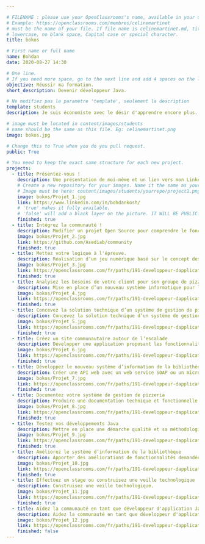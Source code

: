 ```yaml
---

# FILENAME : please use your OpenClassrooms's name, available in your url.
# Example: https://openclassrooms.com/membres/celinemartinet
# must be the name of your file. If file name is celinemartinet.md, title is celinemartinet.
# lowercase, no blank space, Capital case or special character.
title: bokos

# First name or full name
name: Bohdan
date: 2020-08-27 14:30

# One line.
# If you need more space, go to the next line and add 4 spaces on the left, as in 'description'.
objective: Réussir ma formation.
short_description: Devenir développeur Java.

# Ne modifiez pas le paramètre 'template', seulement la description
template: students
description: Je suis économiste avec le désir d'apprendre encore plus.

# image must be located in content/images/students
# name should be the same as this file. Eg: celinemartinet.png
image: bokos.jpg

# Change this to True when you do you pull request.
public: True

# You need to keep the exact same structure for each new project.
projects:
  - title: Présentez-vous !
    description: Une présentation de moi-même et un lien vers mon LinkedIn.
    # Create a new repository for your images. Name it the same as your nickname and profile picture.
    # Image must be here: content/images/students/yourrepo/project1.png
    image: bokos/Projet_1.jpg
    link: https://www.linkedin.com/in/bohdankosh/
    # 'true' makes it fully available.
    # 'false' will add a black layer on the picture. IT WILL BE PUBLIC!
    finished: true
  - title: Intégrez la communauté !
    description: Modifier un projet Open Source pour comprendre le fonctionnement de Git et Github  
    image: bokos/Projet_2.jpg
    link: https://github.com/Asediab/community
    finished: true
  - title: Mettez votre logique à l'épreuve.
    description: Réalisation d’un jeu numérique basé sur le concept des Escape Games.
    image: bokos/Projet_3.jpg
    link: https://openclassrooms.com/fr/paths/191-developpeur-dapplication-java
    finished: true
  - title: Analysez les besoins de votre client pour son groupe de pizzerias.
    description: Mise en place d’un nouveau système informatique pour l’ensemble des pizzerias du groupe.
    image: bokos/Projet_4.jpg
    link: https://openclassrooms.com/fr/paths/191-developpeur-dapplication-java
    finished: true
  - title: Concevez la solution technique d’un système de gestion de pizzeria
    description: Concevez la solution technique d’un système de gestion de pizzeria.
    image: bokos/Projet_5.jpg
    link: https://openclassrooms.com/fr/paths/191-developpeur-dapplication-java
    finished: true
  - title: Créez un site communautaire autour de l’escalade
    description: Développer une application proposant les fonctionnalités attendues par le client.
    image: bokos/Projet_6.jpg
    link: https://openclassrooms.com/fr/paths/191-developpeur-dapplication-java
    finished: true
  - title: Développez le nouveau système d’information de la bibliothèque d’une grande ville
    description: Créer une API web avec un web service SOAP ou un microservice REST.
    image: bokos/Projet_7.jpg
    link: https://openclassrooms.com/fr/paths/191-developpeur-dapplication-java
    finished: true
  - title: Documentez votre système de gestion de pizzeria
    description: Produire une documentation technique et fonctionnelle de l’application.
    image: bokos/Projet_8.jpg
    link: https://openclassrooms.com/fr/paths/191-developpeur-dapplication-java
    finished: true
  - title: Testez vos développements Java
    description: Mettre en place une démarche qualité et sa méthodologie.
    image: bokos/Projet_9.jpg
    link: https://openclassrooms.com/fr/paths/191-developpeur-dapplication-java
    finished: true
  - title: Améliorez le système d’information de la bibliothèque
    description: Apporter des améliorations de fonctionnalités demandées par le client.
    image: bokos/Projet_10.jpg
    link: https://openclassrooms.com/fr/paths/191-developpeur-dapplication-java
    finished: true
  - title: Effectuez un stage ou construisez une veille technologique
    description: Construisez une veille technologique.
    image: bokos/Projet_11.jpg
    link: https://openclassrooms.com/fr/paths/191-developpeur-dapplication-java
    finished: true
  - title: Aidez la communauté en tant que développeur d'application Java
    description: Aidez la communauté en tant que développeur d'application Java.
    image: bokos/Projet_12.jpg
    link: https://openclassrooms.com/fr/paths/191-developpeur-dapplication-java
    finished: false
---
```

